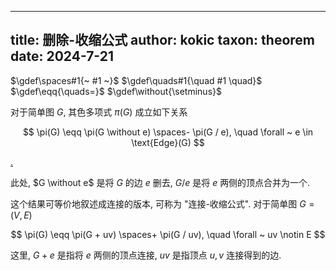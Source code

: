 
---
title: 删除-收缩公式
author: kokic
taxon: theorem
date: 2024-7-21
---

$\gdef\spaces#1{~ #1 ~}$
$\gdef\quads#1{\quad #1 \quad}$
$\gdef\eqq{\quads=}$
$\gdef\without{\setminus}$

对于简单图 $G$, 其色多项式 $\pi(G)$ 成立如下关系 

$$ \pi(G) \eqq \pi(G \without e) \spaces- \pi(G / e), \quad \forall ~ e \in \text{Edge}(G) $$

[.](/data-structure/deletion-contraction-proof.md#:embed)

此处, $G \without e$ 是将 $G$ 的边 $e$ 删去, $G/e$ 是将 $e$ 两侧的顶点合并为一个. 

这个结果可等价地叙述成连接的版本, 可称为 "连接-收缩公式". 对于简单图 $G = (V, E)$

$$ \pi(G) \eqq \pi(G + uv) \spaces+ \pi(G / uv), \quad \forall ~ uv \notin E $$

这里, $G+e$ 是指将 $e$ 两侧的顶点连接, $u v$ 是指顶点 $u, v$ 连接得到的边. 
